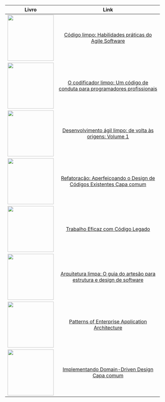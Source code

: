 | Livro | Link |
|:---:|:---:|
|<a href="https://amzn.to/3KGYYoB" ><img src="https://images-na.ssl-images-amazon.com/images/I/41aHzYSXZkL._SX380_BO1,204,203,200_.jpg" border="0" height="150"/></a>|[Código limpo: Habilidades práticas do Agile Software ](https://amzn.to/3KGYYoB) | 
|<a href="https://amzn.to/3Rw2JiT" ><img src="https://images-na.ssl-images-amazon.com/images/I/41MtioCZaEL._SX359_BO1,204,203,200_.jpg" border="0" height="150"/>|[O codificador limpo: Um código de conduta para programadores profissionais](https://amzn.to/3Rw2JiT)|
|<a href="https://amzn.to/3TCW6NE" ><img src="https://images-na.ssl-images-amazon.com/images/I/41092NmnMkL._SX355_BO1,204,203,200_.jpg" border="0" height="150"/></a> |[Desenvolvimento ágil limpo: de volta às origens: Volume 1](https://amzn.to/3TCW6NE)|
|<a href="https://amzn.to/3TCW6NE" ><img src="https://m.media-amazon.com/images/I/4125lRe2M9L._SX347_BO1,204,203,200_.jpg" border="0" height="150"/></a>|[Refatoração: Aperfeiçoando o Design de Códigos Existentes Capa comum](https://a.co/d/b5ToohP)|
|<a href="https://a.co/d/cKG8hJc" ><img src="https://m.media-amazon.com/images/I/51KHSpNSITL.jpg" border="0" height="150"/></a>|[Trabalho Eficaz com Código Legado](https://a.co/d/cKG8hJc)|
|<a href="https://a.co/d/2Q50LUw" ><img src="https://m.media-amazon.com/images/I/41T8NdKFqEL._SX352_BO1,204,203,200_.jpg" border="0" height="150"/></a>|[Arquitetura limpa: O guia do artesão para estrutura e design de software](https://a.co/d/2Q50LUw)|
|<a href="https://a.co/d/4JqJmZm" ><img src="https://m.media-amazon.com/images/I/51X+r+OdV3L.jpg" border="0" height="150"/></a>|[Patterns of Enterprise Application Architecture](https://a.co/d/4JqJmZm)|
|<a href="https://a.co/d/0w1bEjJ" ><img src="https://m.media-amazon.com/images/I/518mHAD6ZKL._SX323_BO1,204,203,200_.jpg" border="0" height="150"/></a>|[Implementando Domain-Driven Design Capa comum](https://a.co/d/0w1bEjJ)|
